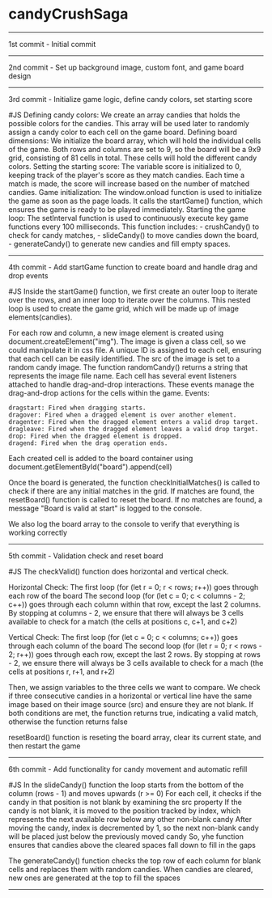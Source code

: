 # candyCrushSaga
************
1st commit - Initial commit
************
2nd commit - Set up background image, custom font, and game board design
************
3rd commit - Initialize game logic, define candy colors, set starting score

#JS 
Defining candy colors: We create an array candies that holds the possible colors for the candies. This array will be used later to randomly assign a candy color to each cell on the game board.
Defining board dimensions: We initialize the board array, which will hold the individual cells of the game. Both rows and columns are set to 9, so the board will be a 9x9 grid, consisting of 81 cells in total. These cells will hold the different candy colors.
Setting the starting score: The variable score is initialized to 0, keeping track of the player's score as they match candies. Each time a match is made, the score will increase based on the number of matched candies.
Game initialization: The window.onload function is used to initialize the game as soon as the page loads. It calls the startGame() function, which ensures the game is ready to be played immediately.
Starting the game loop: The setInterval function is used to continuously execute key game functions every 100 milliseconds. 
This function includes:  - crushCandy() to check for candy matches,
                         - slideCandy() to move candies down the board,
                         - generateCandy() to generate new candies and fill empty spaces.
*******************************
4th commit - Add startGame function to create board and handle drag and drop events

#JS
Inside the startGame() function, we first create an outer loop to iterate over the rows, and an inner loop to iterate over the columns. This nested loop is used to create the game grid, which will be made up of image elements(candies).

For each row and column, a new image element is created using document.createElement("img").
The image is given a class cell, so we could manipulate it in css file.
A unique ID is assigned to each cell, ensuring that each cell can be easily identified.
The src of the image is set to a random candy image. 
The function randomCandy() returns a string that represents the image file name.
Each cell has several event listeners attached to handle drag-and-drop interactions. These events manage the drag-and-drop actions for the cells within the game. Events:

    dragstart: Fired when dragging starts.
    dragover: Fired when a dragged element is over another element.
    dragenter: Fired when the dragged element enters a valid drop target.
    dragleave: Fired when the dragged element leaves a valid drop target.
    drop: Fired when the dragged element is dropped.
    dragend: Fired when the drag operation ends.

Each created cell is added to the board container using document.getElementById("board").append(cell)

Once the board is generated, the function checkInitialMatches() is called to check if there are any initial matches in the grid. If matches are found, the resetBoard() function is called to reset the board. If no matches are found, a message "Board is valid at start" is logged to the console.

We also log the board array to the console to verify that everything is working correctly
************************
5th commit - Validation check and reset board

#JS
The checkValid() function does horizontal and vertical check. 

Horizontal Check:
The first loop (for (let r = 0; r < rows; r++)) goes through each row of the board
The second loop (for (let c = 0; c < columns - 2; c++)) goes through each column within that row, except the last 2 columns. By stopping at columns - 2, we ensure that there will always be 3 cells available to check for a match (the cells at positions c, c+1, and c+2)

Vertical Check:
The first loop (for (let c = 0; c < columns; c++)) goes through each column of the board
The second loop (for (let r = 0; r < rows - 2; r++)) goes through each row, except the last 2 rows. By stopping at rows - 2, we ensure there will always be 3 cells available to check for a mach (the cells at positions r, r+1, and r+2)

Then, we assign variables to the three cells we want to compare. We check if three consecutive candies in a horizontal or vertical line have the same image based on their image source (src) and ensure they are not blank. If both conditions are met, the function returns true, indicating a valid match, otherwise the function returns false 

resetBoard() function is reseting the board array, clear its current state, and then restart the game
***********************
6th commit - Add functionality for candy movement and automatic refill

#JS
In the slideCandy() function the loop starts from the bottom of the column (rows - 1) and moves upwards (r >= 0)
For each cell, it checks if the candy in that position is not blank by examining the src property
If the candy is not blank, it is moved to the position tracked by index, which represents the next available row below any other non-blank candy
After moving the candy, index is decremented by 1, so the next non-blank candy will be placed just below the previously moved candy
So, yhe function ensures that candies above the cleared spaces fall down to fill in the gaps

The generateCandy() function checks the top row of each column for blank cells and replaces them with random candies. When candies are cleared, new ones are generated at the top to fill the spaces
************************